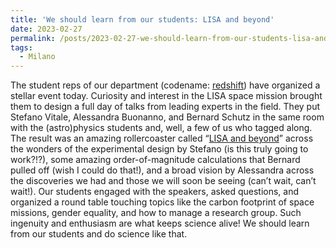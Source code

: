 ```yaml
---
title: 'We should learn from our students: LISA and beyond'
date: 2023-02-27
permalink: /posts/2023-02-27-we-should-learn-from-our-students-lisa-and-beyond
tags:
  - Milano
---
```


The student reps of our department (codename: [redshift](<https://redshiftunimib.wordpress.com/>)) have organized a stellar event today. Curiosity and interest in the LISA space mission brought them to design a full day of talks from leading experts in the field. They put Stefano Vitale, Alessandra Buonanno, and Bernard Schutz in the same room with the (astro)physics students and, well, a few of us who tagged along. The result was an amazing rollercoaster called “[LISA and beyond](<https://www.fisica.unimib.it/it/eventi/lisa-and-beyond>)” across the wonders of the experimental design by Stefano (is this truly going to work?!?), some amazing order-of-magnitude calculations that Bernard pulled off (wish I could do that!), and a broad vision by Alessandra across the discoveries we had and those we will soon be seeing (can’t wait, can’t wait!). Our students engaged with the speakers, asked questions, and organized a round table touching topics like the carbon footprint of space missions, gender equality, and how to manage a research group. Such ingenuity and enthusiasm are what keeps science alive! We should learn from our students and do science like that.
